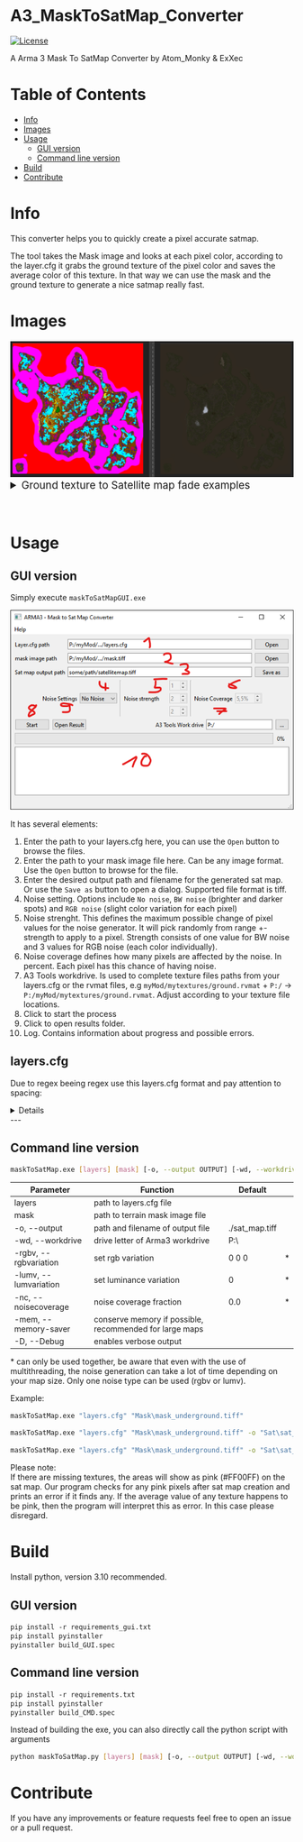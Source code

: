 # A3_MaskToSatMap_Converter <!-- omit in toc -->
[![License](https://img.shields.io/badge/license-GNU-v3.svg?style=flat)](https://www.gnu.org/licenses/gpl-3.0.txt)

A Arma 3 Mask To SatMap Converter by Atom_Monky & ExXec

# Table of Contents <!-- omit in toc -->
- [Info](#info)
- [Images](#images)
- [Usage](#usage)
    - [GUI version](#gui-version)
    - [Command line version](#command-line-version)
- [Build](#build)
- [Contribute](#contribute)

# Info
This converter helps you to quickly create a pixel accurate satmap.

The tool takes the Mask image and looks at each pixel color, according to the layer.cfg it grabs the ground texture of the pixel color and saves the average color of this texture.
In that way we can use the mask and the ground texture to generate a nice satmap really fast.

# Images
<img src="imgs\conversion_1.png" alt="drawing" style="max-width:100%; text-align: center;"/>
<details>
<summary style="font-size:14pt">Ground texture to Satellite map fade examples</summary>
<img src="imgs\surfacefade_1.jpg" alt="drawing" style="max-width:50%; text-align: center;"/>
<img src="imgs\surfacefade_2.jpg" alt="drawing" style="max-width:50%; text-align: center;"/>
<img src="imgs\surfacefade_3.jpg" alt="drawing" style="max-width:50%; text-align: center;"/>
<img src="imgs\surfacefade_4.jpg" alt="drawing" style="max-width:50%; text-align: center;"/>
<img src="imgs\surfacefade_5.jpg" alt="drawing" style="max-width:50%; text-align: center;"/>
<img src="imgs\surfacefade_6.jpg" alt="drawing" style="max-width:50%; text-align: center;"/>
<img src="imgs\surfacefade_7.jpg" alt="drawing" style="max-width:50%; text-align: center;"/>

<img src="imgs\noise_generation_1.png" alt="drawing" style="max-width:80%; text-align: center;"/>
</details>  
</br></br>

# Usage

## GUI version

Simply execute `maskToSatMapGUI.exe`

<img src="imgs\gui_prv.png" alt="drawing" style="max-width:100%; text-align: center;"/>

It has several elements:  
1. Enter the path to your layers.cfg here, you can use the `Open` button to browse the files.
2. Enter the path to your mask image file here. Can be any image format. Use the `Open` button to browse for the file.
3. Enter the desired output path and filename for the generated sat map. Or use the `Save as` button to open a dialog. Supported file format is tiff.
4. Noise setting. Options include `No noise`, `BW noise` (brighter and darker spots) and `RGB noise` (slight color variation for each pixel)
5. Noise strenght. This defines the maximum possible change of pixel values for the noise generator. It will pick randomly from range +-strength to apply to a pixel. Strength consists of one value for BW noise and 3 values for RGB noise (each color individually).
6. Noise coverage defines how many pixels are affected by the noise. In percent. Each pixel has this chance of having noise.
7. A3 Tools workdrive. Is used to complete texture files paths from your layers.cfg or the rvmat files, e.g `myMod/mytextures/ground.rvmat` + `P:/` -> `P:/myMod/mytextures/ground.rvmat`. Adjust according to your texture file locations.  
8. Click to start the process
9. Click to open results folder.
10. Log. Contains information about progress and possible errors.

## layers.cfg
Due to regex beeing regex use this layers.cfg format and pay attention to spacing:
<details>

```c#
class layers
{
	class cyt_ung_texture_01
	{
		texture="";
		material="cytech\cytech_underground_map\cytech_underground_data\groundtextures\cyt_ung_texture_01.rvmat";
	};
};
class legend
{
	picture="cytech\cytech_underground_map\cytech_underground_terrain\source\images\maplegend.png";
	class colors
	{
		cyt_ung_texture_01[]={{238,130,238}};
	};
};
```

</details>  
---

## Command line version

```sh
maskToSatMap.exe [layers] [mask] [-o, --output OUTPUT] [-wd, --workdrive WORKDRIVE] [-rgbv R_VARIATION G_VARIATION B_VARIATION] [-lumvv VARIATION] [-nc NOISECOVERAGE] [-mem] [-D, --Debug] 
```  
  
| Parameter | Function |  Default | |
| ---- | ----- | ---- | ---- |
| layers | path to layers.cfg file |  |  |
| mask | path to terrain mask image file |   |  |
| -o, --output | path and filename of output file | ./sat_map.tiff |  |
| -wd, --workdrive |  drive letter of Arma3 workdrive | P:\ |  |
| -rgbv, --rgbvariation |  set rgb variation | 0 0 0 | * |
| -lumv, --lumvariation | set luminance variation | 0 | * |
| -nc, --noisecoverage |  noise coverage fraction | 0.0 |  * |
| -mem, --memory-saver | conserve memory if possible, recommended for large maps | | |
| -D, --Debug |  enables verbose output |  |   |


\* can only be used together, be aware that even with the use of multithreading, the noise generation can take a lot of time depending on your map size. Only one noise type can be used (rgbv or lumv).

Example:
```sh
maskToSatMap.exe "layers.cfg" "Mask\mask_underground.tiff"
```
```sh
maskToSatMap.exe "layers.cfg" "Mask\mask_underground.tiff" -o "Sat\sat_map.tiff" -rgbv 5 5 5 -nc 0.90
```
```sh
maskToSatMap.exe "layers.cfg" "Mask\mask_underground.tiff" -o "Sat\sat_map.tiff" -lumv 5 -nc 0.90 -mem
```

Please note:  
If there are missing textures, the areas will show as pink (#FF00FF) on the sat map. Our program checks for any pink pixels after sat map creation and prints an error if it finds any.
If the average value of any texture happens to be pink, then the program will interpret this as error. In this case please disregard.

# Build

Install python, version 3.10 recommended.

## GUI version 

```
pip install -r requirements_gui.txt
pip install pyinstaller 
pyinstaller build_GUI.spec
```

## Command line version

```
pip install -r requirements.txt
pip install pyinstaller 
pyinstaller build_CMD.spec
```

Instead of building the exe, you can also directly call the python script with arguments
```sh
python maskToSatMap.py [layers] [mask] [-o, --output OUTPUT] [-wd, --workdrive WORKDRIVE] [-rgbv R_VARIATION G_VARIATION B_VARIATION] [-nc NOISECOVERAGE] [-D, --Debug] 
```

# Contribute
If you have any improvements or feature requests feel free to open an issue or a pull request.  
